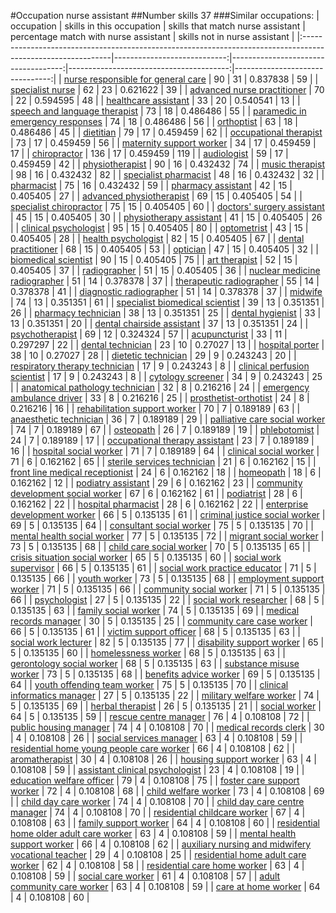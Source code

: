 #Occupation nurse assistant
##Number skills 37
###Similar occupations:
| occupation                                                                                                  |   skills in this occupation |   skills that match nurse assistant |   percentage match with nurse assistant |   skills not in nurse assistant |
|:------------------------------------------------------------------------------------------------------------|----------------------------:|------------------------------------:|----------------------------------------:|--------------------------------:|
| [nurse responsible for general care](nurse_responsible_for_general_care.md)                                 |                          90 |                                  31 |                                0.837838 |                              59 |
| [specialist nurse](specialist_nurse.md)                                                                     |                          62 |                                  23 |                                0.621622 |                              39 |
| [advanced nurse practitioner](advanced_nurse_practitioner.md)                                               |                          70 |                                  22 |                                0.594595 |                              48 |
| [healthcare assistant](healthcare_assistant.md)                                                             |                          33 |                                  20 |                                0.540541 |                              13 |
| [speech and language therapist](speech_and_language_therapist.md)                                           |                          73 |                                  18 |                                0.486486 |                              55 |
| [paramedic in emergency responses](paramedic_in_emergency_responses.md)                                     |                          74 |                                  18 |                                0.486486 |                              56 |
| [orthoptist](orthoptist.md)                                                                                 |                          63 |                                  18 |                                0.486486 |                              45 |
| [dietitian](dietitian.md)                                                                                   |                          79 |                                  17 |                                0.459459 |                              62 |
| [occupational therapist](occupational_therapist.md)                                                         |                          73 |                                  17 |                                0.459459 |                              56 |
| [maternity support worker](maternity_support_worker.md)                                                     |                          34 |                                  17 |                                0.459459 |                              17 |
| [chiropractor](chiropractor.md)                                                                             |                         136 |                                  17 |                                0.459459 |                             119 |
| [audiologist](audiologist.md)                                                                               |                          59 |                                  17 |                                0.459459 |                              42 |
| [physiotherapist](physiotherapist.md)                                                                       |                          90 |                                  16 |                                0.432432 |                              74 |
| [music therapist](music_therapist.md)                                                                       |                          98 |                                  16 |                                0.432432 |                              82 |
| [specialist pharmacist](specialist_pharmacist.md)                                                           |                          48 |                                  16 |                                0.432432 |                              32 |
| [pharmacist](pharmacist.md)                                                                                 |                          75 |                                  16 |                                0.432432 |                              59 |
| [pharmacy assistant](pharmacy_assistant.md)                                                                 |                          42 |                                  15 |                                0.405405 |                              27 |
| [advanced physiotherapist](advanced_physiotherapist.md)                                                     |                          69 |                                  15 |                                0.405405 |                              54 |
| [specialist chiropractor](specialist_chiropractor.md)                                                       |                          75 |                                  15 |                                0.405405 |                              60 |
| [doctors' surgery assistant](doctors'_surgery_assistant.md)                                                 |                          45 |                                  15 |                                0.405405 |                              30 |
| [physiotherapy assistant](physiotherapy_assistant.md)                                                       |                          41 |                                  15 |                                0.405405 |                              26 |
| [clinical psychologist](clinical_psychologist.md)                                                           |                          95 |                                  15 |                                0.405405 |                              80 |
| [optometrist](optometrist.md)                                                                               |                          43 |                                  15 |                                0.405405 |                              28 |
| [health psychologist](health_psychologist.md)                                                               |                          82 |                                  15 |                                0.405405 |                              67 |
| [dental practitioner](dental_practitioner.md)                                                               |                          68 |                                  15 |                                0.405405 |                              53 |
| [optician](optician.md)                                                                                     |                          47 |                                  15 |                                0.405405 |                              32 |
| [biomedical scientist](biomedical_scientist.md)                                                             |                          90 |                                  15 |                                0.405405 |                              75 |
| [art therapist](art_therapist.md)                                                                           |                          52 |                                  15 |                                0.405405 |                              37 |
| [radiographer](radiographer.md)                                                                             |                          51 |                                  15 |                                0.405405 |                              36 |
| [nuclear medicine radiographer](nuclear_medicine_radiographer.md)                                           |                          51 |                                  14 |                                0.378378 |                              37 |
| [therapeutic radiographer](therapeutic_radiographer.md)                                                     |                          55 |                                  14 |                                0.378378 |                              41 |
| [diagnostic radiographer](diagnostic_radiographer.md)                                                       |                          51 |                                  14 |                                0.378378 |                              37 |
| [midwife](midwife.md)                                                                                       |                          74 |                                  13 |                                0.351351 |                              61 |
| [specialist biomedical scientist](specialist_biomedical_scientist.md)                                       |                          39 |                                  13 |                                0.351351 |                              26 |
| [pharmacy technician](pharmacy_technician.md)                                                               |                          38 |                                  13 |                                0.351351 |                              25 |
| [dental hygienist](dental_hygienist.md)                                                                     |                          33 |                                  13 |                                0.351351 |                              20 |
| [dental chairside assistant](dental_chairside_assistant.md)                                                 |                          37 |                                  13 |                                0.351351 |                              24 |
| [psychotherapist](psychotherapist.md)                                                                       |                          69 |                                  12 |                                0.324324 |                              57 |
| [acupuncturist](acupuncturist.md)                                                                           |                          33 |                                  11 |                                0.297297 |                              22 |
| [dental technician](dental_technician.md)                                                                   |                          23 |                                  10 |                                0.27027  |                              13 |
| [hospital porter](hospital_porter.md)                                                                       |                          38 |                                  10 |                                0.27027  |                              28 |
| [dietetic technician](dietetic_technician.md)                                                               |                          29 |                                   9 |                                0.243243 |                              20 |
| [respiratory therapy technician](respiratory_therapy_technician.md)                                         |                          17 |                                   9 |                                0.243243 |                               8 |
| [clinical perfusion scientist](clinical_perfusion_scientist.md)                                             |                          17 |                                   9 |                                0.243243 |                               8 |
| [cytology screener](cytology_screener.md)                                                                   |                          34 |                                   9 |                                0.243243 |                              25 |
| [anatomical pathology technician](anatomical_pathology_technician.md)                                       |                          32 |                                   8 |                                0.216216 |                              24 |
| [emergency ambulance driver](emergency_ambulance_driver.md)                                                 |                          33 |                                   8 |                                0.216216 |                              25 |
| [prosthetist-orthotist](prosthetist-orthotist.md)                                                           |                          24 |                                   8 |                                0.216216 |                              16 |
| [rehabilitation support worker](rehabilitation_support_worker.md)                                           |                          70 |                                   7 |                                0.189189 |                              63 |
| [anaesthetic technician](anaesthetic_technician.md)                                                         |                          36 |                                   7 |                                0.189189 |                              29 |
| [palliative care social worker](palliative_care_social_worker.md)                                           |                          74 |                                   7 |                                0.189189 |                              67 |
| [osteopath](osteopath.md)                                                                                   |                          26 |                                   7 |                                0.189189 |                              19 |
| [phlebotomist](phlebotomist.md)                                                                             |                          24 |                                   7 |                                0.189189 |                              17 |
| [occupational therapy assistant](occupational_therapy_assistant.md)                                         |                          23 |                                   7 |                                0.189189 |                              16 |
| [hospital social worker](hospital_social_worker.md)                                                         |                          71 |                                   7 |                                0.189189 |                              64 |
| [clinical social worker](clinical_social_worker.md)                                                         |                          71 |                                   6 |                                0.162162 |                              65 |
| [sterile services technician](sterile_services_technician.md)                                               |                          21 |                                   6 |                                0.162162 |                              15 |
| [front line medical receptionist](front_line_medical_receptionist.md)                                       |                          24 |                                   6 |                                0.162162 |                              18 |
| [homeopath](homeopath.md)                                                                                   |                          18 |                                   6 |                                0.162162 |                              12 |
| [podiatry assistant](podiatry_assistant.md)                                                                 |                          29 |                                   6 |                                0.162162 |                              23 |
| [community development social worker](community_development_social_worker.md)                               |                          67 |                                   6 |                                0.162162 |                              61 |
| [podiatrist](podiatrist.md)                                                                                 |                          28 |                                   6 |                                0.162162 |                              22 |
| [hospital pharmacist](hospital_pharmacist.md)                                                               |                          28 |                                   6 |                                0.162162 |                              22 |
| [enterprise development worker](enterprise_development_worker.md)                                           |                          66 |                                   5 |                                0.135135 |                              61 |
| [criminal justice social worker](criminal_justice_social_worker.md)                                         |                          69 |                                   5 |                                0.135135 |                              64 |
| [consultant social worker](consultant_social_worker.md)                                                     |                          75 |                                   5 |                                0.135135 |                              70 |
| [mental health social worker](mental_health_social_worker.md)                                               |                          77 |                                   5 |                                0.135135 |                              72 |
| [migrant social worker](migrant_social_worker.md)                                                           |                          73 |                                   5 |                                0.135135 |                              68 |
| [child care social worker](child_care_social_worker.md)                                                     |                          70 |                                   5 |                                0.135135 |                              65 |
| [crisis situation social worker](crisis_situation_social_worker.md)                                         |                          65 |                                   5 |                                0.135135 |                              60 |
| [social work supervisor](social_work_supervisor.md)                                                         |                          66 |                                   5 |                                0.135135 |                              61 |
| [social work practice educator](social_work_practice_educator.md)                                           |                          71 |                                   5 |                                0.135135 |                              66 |
| [youth worker](youth_worker.md)                                                                             |                          73 |                                   5 |                                0.135135 |                              68 |
| [employment support worker](employment_support_worker.md)                                                   |                          71 |                                   5 |                                0.135135 |                              66 |
| [community social worker](community_social_worker.md)                                                       |                          71 |                                   5 |                                0.135135 |                              66 |
| [psychologist](psychologist.md)                                                                             |                          27 |                                   5 |                                0.135135 |                              22 |
| [social work researcher](social_work_researcher.md)                                                         |                          68 |                                   5 |                                0.135135 |                              63 |
| [family social worker](family_social_worker.md)                                                             |                          74 |                                   5 |                                0.135135 |                              69 |
| [medical records manager](medical_records_manager.md)                                                       |                          30 |                                   5 |                                0.135135 |                              25 |
| [community care case worker](community_care_case_worker.md)                                                 |                          66 |                                   5 |                                0.135135 |                              61 |
| [victim support officer](victim_support_officer.md)                                                         |                          68 |                                   5 |                                0.135135 |                              63 |
| [social work lecturer](social_work_lecturer.md)                                                             |                          82 |                                   5 |                                0.135135 |                              77 |
| [disability support worker](disability_support_worker.md)                                                   |                          65 |                                   5 |                                0.135135 |                              60 |
| [homelessness worker](homelessness_worker.md)                                                               |                          68 |                                   5 |                                0.135135 |                              63 |
| [gerontology social worker](gerontology_social_worker.md)                                                   |                          68 |                                   5 |                                0.135135 |                              63 |
| [substance misuse worker](substance_misuse_worker.md)                                                       |                          73 |                                   5 |                                0.135135 |                              68 |
| [benefits advice worker](benefits_advice_worker.md)                                                         |                          69 |                                   5 |                                0.135135 |                              64 |
| [youth offending team worker](youth_offending_team_worker.md)                                               |                          75 |                                   5 |                                0.135135 |                              70 |
| [clinical informatics manager](clinical_informatics_manager.md)                                             |                          27 |                                   5 |                                0.135135 |                              22 |
| [military welfare worker](military_welfare_worker.md)                                                       |                          74 |                                   5 |                                0.135135 |                              69 |
| [herbal therapist](herbal_therapist.md)                                                                     |                          26 |                                   5 |                                0.135135 |                              21 |
| [social worker](social_worker.md)                                                                           |                          64 |                                   5 |                                0.135135 |                              59 |
| [rescue centre manager](rescue_centre_manager.md)                                                           |                          76 |                                   4 |                                0.108108 |                              72 |
| [public housing manager](public_housing_manager.md)                                                         |                          74 |                                   4 |                                0.108108 |                              70 |
| [medical records clerk](medical_records_clerk.md)                                                           |                          30 |                                   4 |                                0.108108 |                              26 |
| [social services manager](social_services_manager.md)                                                       |                          63 |                                   4 |                                0.108108 |                              59 |
| [residential home young people care worker](residential_home_young_people_care_worker.md)                   |                          66 |                                   4 |                                0.108108 |                              62 |
| [aromatherapist](aromatherapist.md)                                                                         |                          30 |                                   4 |                                0.108108 |                              26 |
| [housing support worker](housing_support_worker.md)                                                         |                          63 |                                   4 |                                0.108108 |                              59 |
| [assistant clinical psychologist](assistant_clinical_psychologist.md)                                       |                          23 |                                   4 |                                0.108108 |                              19 |
| [education welfare officer](education_welfare_officer.md)                                                   |                          79 |                                   4 |                                0.108108 |                              75 |
| [foster care support worker](foster_care_support_worker.md)                                                 |                          72 |                                   4 |                                0.108108 |                              68 |
| [child welfare worker](child_welfare_worker.md)                                                             |                          73 |                                   4 |                                0.108108 |                              69 |
| [child day care worker](child_day_care_worker.md)                                                           |                          74 |                                   4 |                                0.108108 |                              70 |
| [child day care centre manager](child_day_care_centre_manager.md)                                           |                          74 |                                   4 |                                0.108108 |                              70 |
| [residential childcare worker](residential_childcare_worker.md)                                             |                          67 |                                   4 |                                0.108108 |                              63 |
| [family support worker](family_support_worker.md)                                                           |                          64 |                                   4 |                                0.108108 |                              60 |
| [residential home older adult care worker](residential_home_older_adult_care_worker.md)                     |                          63 |                                   4 |                                0.108108 |                              59 |
| [mental health support worker](mental_health_support_worker.md)                                             |                          66 |                                   4 |                                0.108108 |                              62 |
| [auxiliary nursing and midwifery vocational teacher](auxiliary_nursing_and_midwifery_vocational_teacher.md) |                          29 |                                   4 |                                0.108108 |                              25 |
| [residential home adult care worker](residential_home_adult_care_worker.md)                                 |                          62 |                                   4 |                                0.108108 |                              58 |
| [residential care home worker](residential_care_home_worker.md)                                             |                          63 |                                   4 |                                0.108108 |                              59 |
| [social care worker](social_care_worker.md)                                                                 |                          61 |                                   4 |                                0.108108 |                              57 |
| [adult community care worker](adult_community_care_worker.md)                                               |                          63 |                                   4 |                                0.108108 |                              59 |
| [care at home worker](care_at_home_worker.md)                                                               |                          64 |                                   4 |                                0.108108 |                              60 |
